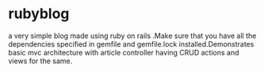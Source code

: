 # rubyblog
a very simple blog made using ruby on rails .Make sure that you have all the dependencies specified in gemfile and gemfile.lock installed.Demonstrates basic mvc architecture with article controller having CRUD actions and views for the same.
